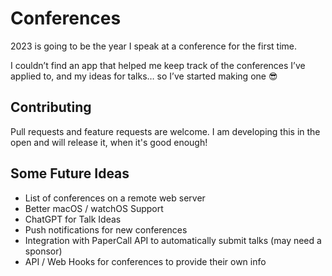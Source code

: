 # Conferences

2023 is going to be the year I speak at a conference for the first time. 

I couldn’t find an app that helped me keep track of the conferences I’ve applied to, and my ideas for talks… so I’ve started making one 😎

## Contributing

Pull requests and feature requests are welcome.
I am developing this in the open and will release it, when it's good enough!

## Some Future Ideas
* List of conferences on a remote web server
* Better macOS / watchOS Support
* ChatGPT for Talk Ideas
* Push notifications for new conferences
* Integration with PaperCall API to automatically submit talks (may need a sponsor)
* API / Web Hooks for conferences to provide their own info
